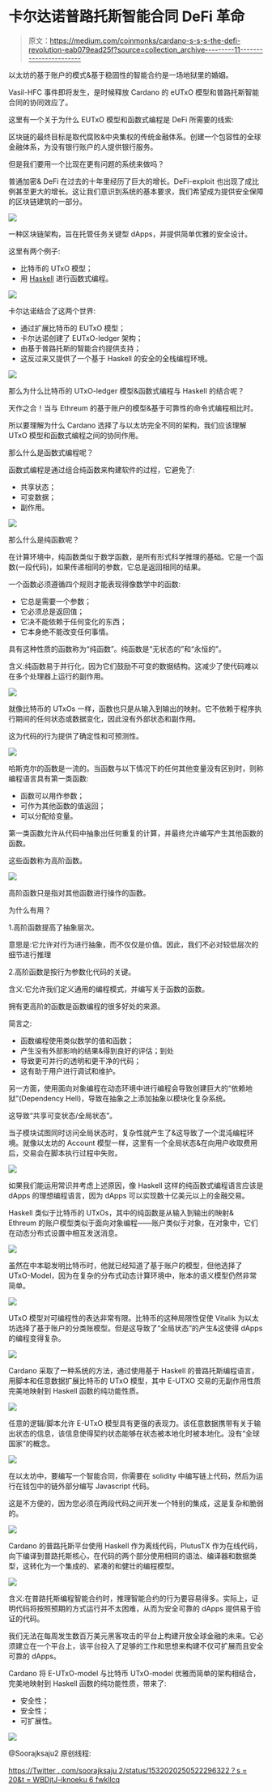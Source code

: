 # 卡尔达诺普路托斯智能合同 DeFi 革命

> 原文：<https://medium.com/coinmonks/cardano-s-s-s-the-defi-revolution-eab079ead25f?source=collection_archive---------11----------------------->

以太坊的基于账户的模式&基于稳固性的智能合约是一场地狱里的婚姻。

Vasil-HFC 事件即将发生，是时候释放 Cardano 的 eUTxO 模型和普路托斯智能合同的协同效应了。

这里有一个关于为什么 EUTxO 模型和函数式编程是 DeFi 所需要的线索:

区块链的最终目标是取代腐败&中央集权的传统金融体系。创建一个包容性的全球金融体系，为没有银行账户的人提供银行服务。

但是我们要用一个比现在更有问题的系统来做吗？

普通加密& DeFi 在过去的十年里经历了巨大的增长。DeFi-exploit 也出现了成比例甚至更大的增长。这让我们意识到系统的基本要求，我们希望成为提供安全保障的区块链建筑的一部分。

![](img/d915469bf44432ca68ae419373b94e93.png)

一种区块链架构，旨在托管任务关键型 dApps，并提供简单优雅的安全设计。

这里有两个例子:

*   比特币的 UTxO 模型；
*   用 [Haskell](https://threadreaderapp.com/hashtag/Haskell) 进行函数式编程。

![](img/1cc437f15003aeb62fccceab7af25805.png)

卡尔达诺结合了这两个世界:

*   通过扩展比特币的 EUTxO 模型；
*   卡尔达诺创建了 EUTxO-ledger 架构；
*   由基于普路托斯的智能合约提供支持；
*   这反过来又提供了一个基于 Haskell 的安全的全栈编程环境。

![](img/4f9c2ed89c0337818f4b202a523713ca.png)

那么为什么比特币的 UTxO-ledger 模型&函数式编程与 Haskell 的结合呢？

天作之合！当与 Ethreum 的基于账户的模型&基于可靠性的命令式编程相比时。

所以要理解为什么 Cardano 选择了与以太坊完全不同的架构，我们应该理解 UTxO 模型和函数式编程之间的协同作用。

那么什么是函数式编程呢？

函数式编程是通过组合纯函数来构建软件的过程，它避免了:

*   共享状态；
*   可变数据；
*   副作用。

![](img/0e967f7fe9e68771a5a64811feb9f9f1.png)

那么什么是纯函数呢？

在计算环境中，纯函数类似于数学函数，是所有形式科学推理的基础。它是一个函数(一段代码)，如果传递相同的参数，它总是返回相同的结果。

一个函数必须遵循四个规则才能表现得像数学中的函数:

*   它总是需要一个参数；
*   它必须总是返回值；
*   它决不能依赖于任何变化的东西；
*   它本身绝不能改变任何事情。

具有这种性质的函数称为“纯函数”。纯函数是“无状态的”和“永恒的”。

含义:纯函数易于并行化，因为它们鼓励不可变的数据结构。这减少了使代码难以在多个处理器上运行的副作用。

![](img/47af968a907c3d385dfeadaa3dca3205.png)

就像比特币的 UTxOs 一样，函数也只是从输入到输出的映射。它不依赖于程序执行期间的任何状态或数据变化，因此没有外部状态和副作用。

这为代码的行为提供了确定性和可预测性。

![](img/2b23592e03708a434e300f47c4dec0de.png)

哈斯克尔的函数是一流的。当函数与以下情况下的任何其他变量没有区别时，则称编程语言具有第一类函数:

*   函数可以用作参数；
*   可作为其他函数的值返回；
*   可以分配给变量。

第一类函数允许从代码中抽象出任何重复的计算，并最终允许编写产生其他函数的函数。

这些函数称为高阶函数。

![](img/a59d9138c15838c0927ff6a771e77b50.png)

高阶函数只是指对其他函数进行操作的函数。

为什么有用？

1.高阶函数提高了抽象层次。

意思是:它允许对行为进行抽象，而不仅仅是价值。因此，我们不必对较低层次的细节进行推理

2.高阶函数是按行为参数化代码的关键。

含义:它允许我们定义通用的编程模式，并编写关于函数的函数。

拥有更高阶的函数是函数编程的很多好处的来源。

简言之:

*   函数编程使用类似数学的值和函数；
*   产生没有外部影响的结果&得到良好的评估；到处
*   导致更可并行的透明和更干净的代码；
*   这有助于用户进行调试和维护。

另一方面，使用面向对象编程在动态环境中进行编程会导致创建巨大的“依赖地狱”(Dependency Hell)，导致在抽象之上添加抽象以模块化复杂系统。

这导致“共享可变状态/全局状态”。

当子模块试图同时访问全局状态时，复杂性就产生了&这导致了一个混沌编程环境。就像以太坊的 Account 模型一样，这里有一个全局状态&在向用户收取费用后，交易会在脚本执行过程中失败。

![](img/4a8bfac2b076d160d05c42e59ee7b197.png)

如果我们能运用常识并考虑上述原因，像 Haskell 这样的纯函数式编程语言应该是 dApps 的理想编程语言，因为 dApps 可以实现数十亿美元以上的金融交易。

Haskell 类似于比特币的 UTxOs，其中的纯函数是从输入到输出的映射& Ethreum 的账户模型类似于面向对象编程——账户类似于对象，在对象中，它们在动态分布式设置中相互发送消息。

![](img/844971b9fb5db5e4152f38c10074aacd.png)

虽然在中本聪发明比特币时，他就已经知道了基于账户的模型，但他选择了 UTxO-Model，因为在复杂的分布式动态计算环境中，账本的语义模型仍然非常简单。

![](img/9c825f35da98ab8a2750598dd42a1fe3.png)

UTxO 模型对可编程性的表达非常有限。比特币的这种局限性促使 Vitalik 为以太坊选择了基于账户的分类账模型。但是这导致了“全局状态”的产生&这使得 dApps 的编程变得复杂。

![](img/fa550ef512547b423f713bfa6b9ce857.png)

Cardano 采取了一种系统的方法，通过使用基于 Haskell 的普路托斯编程语言，用脚本和任意数据扩展比特币的 UTxO 模型，其中 E-UTXO 交易的无副作用性质完美地映射到 Haskell 函数的纯功能性质。

![](img/c0063e994f7e4530a3a9492c7313b64c.png)

任意的逻辑/脚本允许 E-UTxO 模型具有更强的表现力。该任意数据携带有关于输出状态的信息，该信息使得契约状态能够在状态被本地化时被本地化。没有“全球国家”的概念。

![](img/77418ee7daf25dbfa522484016e227c3.png)

在以太坊中，要编写一个智能合同，你需要在 solidity 中编写链上代码，然后为运行在钱包中的链外部分编写 Javascript 代码。

这是不方便的，因为您必须在两段代码之间开发一个特别的集成，这是复杂和脆弱的。

![](img/f39b5040dfa55fa51c9b3e47182fb825.png)

Cardano 的普路托斯平台使用 Haskell 作为离线代码，PlutusTX 作为在线代码，向下编译到普路托斯核心，在代码的两个部分使用相同的语法、编译器和数据类型，这转化为一个集成的、紧凑的和健壮的编程模型。

![](img/599294acb05a9a833f8a5af49737589c.png)

含义:在普路托斯编程智能合约时，推理智能合约的行为要容易得多。实际上，证明代码将按照预期的方式运行并不太困难，从而为安全可靠的 dApps 提供易于验证的代码。

我们无法在每周发生数百万美元黑客攻击的平台上构建开放全球金融的未来。它必须建立在一个平台上，该平台投入了足够的工作和思想来构建不仅可扩展而且安全可靠的 dApps。

Cardano 将 E-UTxO-model 与比特币 UTxO-model 优雅而简单的架构相结合，完美地映射到 Haskell 函数的纯功能性质，带来了:

*   安全性；
*   安全性；
*   可扩展性。

![](img/bf9495fa2ebe2e4c30f7efd55e91e015.png)

@Soorajksaju2 原创线程:

[https://Twitter . com/soorajksaju 2/status/1532020250522296322？s = 20&t = WBDjtJ-iknoeku 6 fwkllcq](https://twitter.com/Soorajksaju2/status/1532020250522296322?s=20&t=WBDjtJ-iKnoEku6fWKlLCQ)